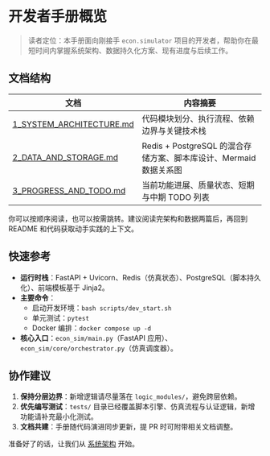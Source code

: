 # 开发者手册概览

> 读者定位：本手册面向刚接手 `econ.simulator` 项目的开发者，帮助你在最短时间内掌握系统架构、数据持久化方案、现有进度与后续工作。

## 文档结构

| 文档 | 内容摘要 |
| ---- | -------- |
| [1_SYSTEM_ARCHITECTURE.md](./1_SYSTEM_ARCHITECTURE.md) | 代码模块划分、执行流程、依赖边界与关键技术栈 |
| [2_DATA_AND_STORAGE.md](./2_DATA_AND_STORAGE.md) | Redis + PostgreSQL 的混合存储方案、脚本库设计、Mermaid 数据关系图 |
| [3_PROGRESS_AND_TODO.md](./3_PROGRESS_AND_TODO.md) | 当前功能进展、质量状态、短期与中期 TODO 列表 |

你可以按顺序阅读，也可以按需跳转。建议阅读完架构和数据两篇后，再回到 README 和代码获取动手实践的上下文。

## 快速参考

- **运行时栈**：FastAPI + Uvicorn、Redis（仿真状态）、PostgreSQL（脚本持久化）、前端模板基于 Jinja2。
- **主要命令**：
  - 启动开发环境：`bash scripts/dev_start.sh`
  - 单元测试：`pytest`
  - Docker 编排：`docker compose up -d`
- **核心入口**：`econ_sim/main.py`（FastAPI 应用）、`econ_sim/core/orchestrator.py`（仿真调度器）。

## 协作建议

1. **保持分层边界**：新增逻辑请尽量落在 `logic_modules/`，避免跨层依赖。
2. **优先编写测试**：`tests/` 目录已经覆盖脚本引擎、仿真流程与认证逻辑，新增功能请补充最小化测试。
3. **文档共建**：手册随代码演进同步更新，提 PR 时可附带相关文档调整。

准备好了的话，让我们从 [系统架构](./1_SYSTEM_ARCHITECTURE.md) 开始。
